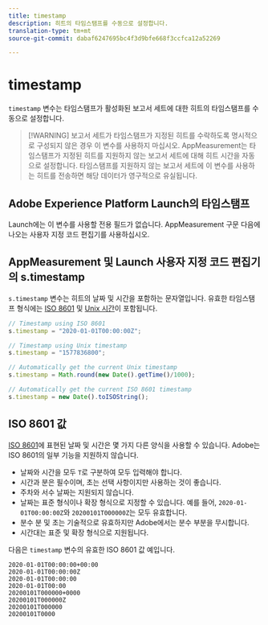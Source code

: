 ```yaml
---
title: timestamp
description: 히트의 타임스탬프를 수동으로 설정합니다.
translation-type: tm+mt
source-git-commit: dabaf6247695bc4f3d9bfe668f3ccfca12a52269

---
```



# timestamp

`timestamp` 변수는 타임스탬프가 활성화된 보고서 세트에 대한 히트의 타임스탬프를 수동으로 설정합니다.

>[!WARNING] 보고서 세트가 타임스탬프가 지정된 히트를 수락하도록 명시적으로 구성되지 않은 경우 이 변수를 사용하지 마십시오. AppMeasurement는 타임스탬프가 지정된 히트를 지원하지 않는 보고서 세트에 대해 히트 시간을 자동으로 설정합니다. 타임스탬프를 지원하지 않는 보고서 세트에 이 변수를 사용하는 히트를 전송하면 해당 데이터가 영구적으로 유실됩니다.

## Adobe Experience Platform Launch의 타임스탬프

Launch에는 이 변수를 사용할 전용 필드가 없습니다. AppMeasurement 구문 다음에 나오는 사용자 지정 코드 편집기를 사용하십시오.

## AppMeasurement 및 Launch 사용자 지정 코드 편집기의 s.timestamp

`s.timestamp` 변수는 히트의 날짜 및 시간을 포함하는 문자열입니다. 유효한 타임스탬프 형식에는 [ISO 8601](https://en.wikipedia.org/wiki/ISO_8601) 및 [Unix 시간](https://en.wikipedia.org/wiki/Unix_time)이 포함됩니다.

```js
// Timestamp using ISO 8601
s.timestamp = "2020-01-01T00:00:00Z";

// Timestamp using Unix timestamp
s.timestamp = "1577836800";

// Automatically get the current Unix timestamp
s.timestamp = Math.round(new Date().getTime()/1000);

// Automatically get the current ISO 8601 timestamp
s.timestamp = new Date().toISOString();
```

## ISO 8601 값

[ISO 8601](https://en.wikipedia.org/wiki/ISO_8601)에 표현된 날짜 및 시간은 몇 가지 다른 양식을 사용할 수 있습니다. Adobe는 ISO 8601의 일부 기능을 지원하지 않습니다.

* 날짜와 시간을 모두 `T`로 구분하여 모두 입력해야 합니다.
* 시간과 분은 필수이며, 초는 선택 사항이지만 사용하는 것이 좋습니다.
* 주차와 서수 날짜는 지원되지 않습니다.
* 날짜는 표준 형식이나 확장 형식으로 지정할 수 있습니다. 예를 들어, `2020-01-01T00:00:00Z`와 `20200101T000000Z`는 모두 유효합니다.
* 분수 분 및 초는 기술적으로 유효하지만 Adobe에서는 분수 부분을 무시합니다.
* 시간대는 표준 및 확장 형식으로 지원됩니다.

다음은 `timestamp` 변수의 유효한 ISO 8601 값 예입니다.

```text
2020-01-01T00:00:00+00:00
2020-01-01T00:00:00Z
2020-01-01T00:00:00
2020-01-01T00:00
20200101T000000+0000
20200101T000000Z
20200101T000000
20200101T0000
```
